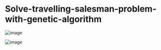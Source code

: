 # Solve-travelling-salesman-problem-with-genetic-algorithm

![image](https://github.com/hanfei1986/Solve-travelling-salesman-problem-with-genetic-algorithm/assets/59255164/048fca47-9c56-40b1-b189-f591f6909daa)

![image](https://github.com/hanfei1986/Solve-travelling-salesman-problem-with-genetic-algorithm/assets/59255164/8121437e-8bd1-4b29-a8b7-5a227cb90aff)



